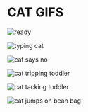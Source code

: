 
# CAT GIFS

![ready](https://media.giphy.com/media/CjmvTCZf2U3p09Cn0h/giphy.gif)

![typing cat](https://media.giphy.com/media/JIX9t2j0ZTN9S/giphy.gif)

![cat says no](https://media.giphy.com/media/nR4L10XlJcSeQ/giphy.gif)

![cat tripping toddler](https://media.giphy.com/media/l0MYNB04rBb51QNtC/giphy.gif)

![cat tacking toddler](https://media.giphy.com/media/uTCAwWNtz7U2c/giphy.gif)

![cat jumps on bean bag](https://media.giphy.com/media/3xz2Bsp47l53EqFAwo/giphy.gif)

<!--stackedit_data:
eyJoaXN0b3J5IjpbLTE1NjU5MTc1MzUsMjA5OTY5Njg3OF19
-->